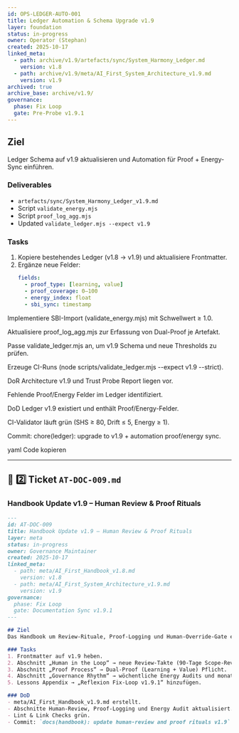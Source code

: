 ```yaml
---
id: OPS-LEDGER-AUTO-001
title: Ledger Automation & Schema Upgrade v1.9
layer: foundation
status: in-progress
owner: Operator (Stephan)
created: 2025-10-17
linked_meta:
  - path: archive/v1.9/artefacts/sync/System_Harmony_Ledger.md
    version: v1.8
  - path: archive/v1.9/meta/AI_First_System_Architecture_v1.9.md
    version: v1.9
archived: true
archive_base: archive/v1.9/
governance:
  phase: Fix Loop
  gate: Pre-Probe v1.9.1
---
```


## Ziel
Ledger Schema auf v1.9 aktualisieren und Automation für Proof + Energy-Sync einführen.

### Deliverables
- `artefacts/sync/System_Harmony_Ledger_v1.9.md`
- Script `validate_energy.mjs`
- Script `proof_log_agg.mjs`
- Updated `validate_ledger.mjs --expect v1.9`

### Tasks
1. Kopiere bestehendes Ledger (v1.8 → v1.9) und aktualisiere Frontmatter.  
2. Ergänze neue Felder:
   ```yaml
   fields:
     - proof_type: [learning, value]
     - proof_coverage: 0–100
     - energy_index: float
     - sbi_sync: timestamp
Implementiere SBI-Import (validate_energy.mjs) mit Schwellwert ≥ 1.0.

Aktualisiere proof_log_agg.mjs zur Erfassung von Dual-Proof je Artefakt.

Passe validate_ledger.mjs an, um v1.9 Schema und neue Thresholds zu prüfen.

Erzeuge CI-Runs (node scripts/validate_ledger.mjs --expect v1.9 --strict).

DoR
Architecture v1.9 und Trust Probe Report liegen vor.

Fehlende Proof/Energy Felder im Ledger identifiziert.

DoD
Ledger v1.9 existiert und enthält Proof/Energy-Felder.

CI-Validator läuft grün (SHS ≥ 80, Drift ≤ 5, Energy ≥ 1).

Commit: chore(ledger): upgrade to v1.9 + automation proof/energy sync.

yaml
Code kopieren

---

## 🧩 2️⃣ Ticket `AT-DOC-009.md`
### **Handbook Update v1.9 – Human Review & Proof Rituals**

```markdown
---
id: AT-DOC-009
title: Handbook Update v1.9 – Human Review & Proof Rituals
layer: meta
status: in-progress
owner: Governance Maintainer
created: 2025-10-17
linked_meta:
  - path: meta/AI_First_Handbook_v1.8.md
    version: v1.8
  - path: meta/AI_First_System_Architecture_v1.9.md
    version: v1.9
governance:
  phase: Fix Loop
  gate: Documentation Sync v1.9.1
---

## Ziel
Das Handbook um Review-Rituale, Proof-Logging und Human-Override-Gate ergänzen, um die Policy-Änderungen aus v1.9 operational zu machen.

### Tasks
1. Frontmatter auf v1.9 heben.  
2. Abschnitt „Human in the Loop“ → neue Review-Takte (90-Tage Scope-Review).  
3. Abschnitt „Proof Process“ → Dual-Proof (Learning + Value) Pflicht.  
4. Abschnitt „Governance Rhythm“ → wöchentliche Energy Audits und monatliche Freeze-Review.  
5. Lessons Appendix → „Reflexion Fix-Loop v1.9.1“ hinzufügen.

### DoD
- meta/AI_First_Handbook_v1.9.md erstellt.  
- Abschnitte Human-Review, Proof-Logging und Energy Audit aktualisiert.  
- Lint & Link Checks grün.  
- Commit: `docs(handbook): update human-review and proof rituals v1.9`.

